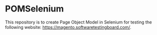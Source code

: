 # POMSelenium
This repository is to create Page Object Model in Selenium for testing the following website: https://magento.softwaretestingboard.com/. 
